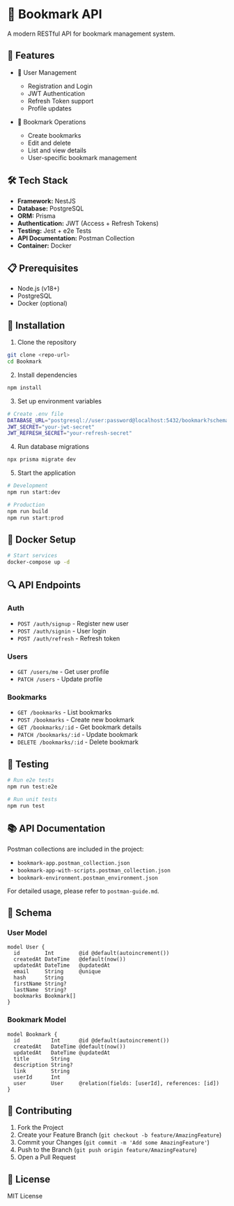 # 🔖 Bookmark API

A modern RESTful API for bookmark management system.

## 🚀 Features

- 👤 User Management

  - Registration and Login
  - JWT Authentication
  - Refresh Token support
  - Profile updates

- 📑 Bookmark Operations
  - Create bookmarks
  - Edit and delete
  - List and view details
  - User-specific bookmark management

## 🛠 Tech Stack

- **Framework:** NestJS
- **Database:** PostgreSQL
- **ORM:** Prisma
- **Authentication:** JWT (Access + Refresh Tokens)
- **Testing:** Jest + e2e Tests
- **API Documentation:** Postman Collection
- **Container:** Docker

## 📋 Prerequisites

- Node.js (v18+)
- PostgreSQL
- Docker (optional)

## 🚀 Installation

1. Clone the repository

```bash
git clone <repo-url>
cd Bookmark
```

2. Install dependencies

```bash
npm install
```

3. Set up environment variables

```bash
# Create .env file
DATABASE_URL="postgresql://user:password@localhost:5432/bookmark?schema=public"
JWT_SECRET="your-jwt-secret"
JWT_REFRESH_SECRET="your-refresh-secret"
```

4. Run database migrations

```bash
npx prisma migrate dev
```

5. Start the application

```bash
# Development
npm run start:dev

# Production
npm run build
npm run start:prod
```

## 🐳 Docker Setup

```bash
# Start services
docker-compose up -d
```

## 🔍 API Endpoints

### Auth

- `POST /auth/signup` - Register new user
- `POST /auth/signin` - User login
- `POST /auth/refresh` - Refresh token

### Users

- `GET /users/me` - Get user profile
- `PATCH /users` - Update profile

### Bookmarks

- `GET /bookmarks` - List bookmarks
- `POST /bookmarks` - Create new bookmark
- `GET /bookmarks/:id` - Get bookmark details
- `PATCH /bookmarks/:id` - Update bookmark
- `DELETE /bookmarks/:id` - Delete bookmark

## 🧪 Testing

```bash
# Run e2e tests
npm run test:e2e

# Run unit tests
npm run test
```

## 📚 API Documentation

Postman collections are included in the project:

- `bookmark-app.postman_collection.json`
- `bookmark-app-with-scripts.postman_collection.json`
- `bookmark-environment.postman_environment.json`

For detailed usage, please refer to `postman-guide.md`.

## 📝 Schema

### User Model

```prisma
model User {
  id        Int        @id @default(autoincrement())
  createdAt DateTime   @default(now())
  updatedAt DateTime   @updatedAt
  email     String     @unique
  hash      String
  firstName String?
  lastName  String?
  bookmarks Bookmark[]
}
```

### Bookmark Model

```prisma
model Bookmark {
  id          Int      @id @default(autoincrement())
  createdAt   DateTime @default(now())
  updatedAt   DateTime @updatedAt
  title       String
  description String?
  link        String
  userId      Int
  user        User     @relation(fields: [userId], references: [id])
}
```

## 🤝 Contributing

1. Fork the Project
2. Create your Feature Branch (`git checkout -b feature/AmazingFeature`)
3. Commit your Changes (`git commit -m 'Add some AmazingFeature'`)
4. Push to the Branch (`git push origin feature/AmazingFeature`)
5. Open a Pull Request

## 📄 License

MIT License
